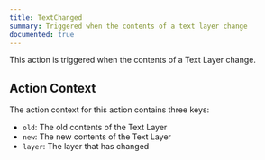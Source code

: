 ```yaml
---
title: TextChanged
summary: Triggered when the contents of a text layer change
documented: true
---
```


This action is triggered when the contents of a Text Layer change.

## Action Context

The action context for this action contains three keys:

- `old`: The old contents of the Text Layer
- `new`: The new contents of the Text Layer
- `layer`: The layer that has changed